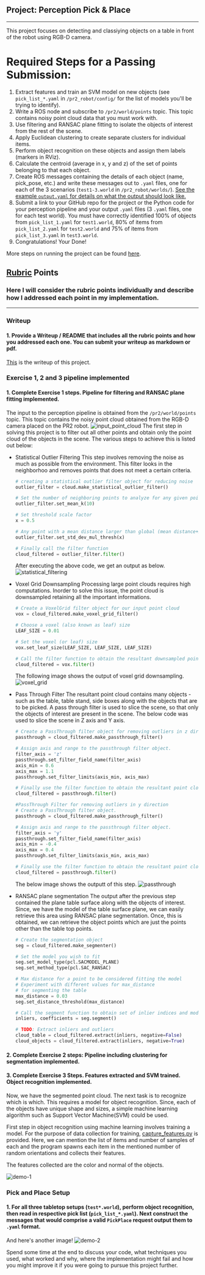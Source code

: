 ## Project: Perception Pick & Place
---
This project focuses on detecting and classiying objects on a table in front of the robot using RGB-D camera.

# Required Steps for a Passing Submission:
1. Extract features and train an SVM model on new objects (see `pick_list_*.yaml` in `/pr2_robot/config/` for the list of models you'll be trying to identify). 
2. Write a ROS node and subscribe to `/pr2/world/points` topic. This topic contains noisy point cloud data that you must work with.
3. Use filtering and RANSAC plane fitting to isolate the objects of interest from the rest of the scene.
4. Apply Euclidean clustering to create separate clusters for individual items.
5. Perform object recognition on these objects and assign them labels (markers in RViz).
6. Calculate the centroid (average in x, y and z) of the set of points belonging to that each object.
7. Create ROS messages containing the details of each object (name, pick_pose, etc.) and write these messages out to `.yaml` files, one for each of the 3 scenarios (`test1-3.world` in `/pr2_robot/worlds/`).  [See the example `output.yaml` for details on what the output should look like.](https://github.com/udacity/RoboND-Perception-Project/blob/master/pr2_robot/config/output.yaml)  
8. Submit a link to your GitHub repo for the project or the Python code for your perception pipeline and your output `.yaml` files (3 `.yaml` files, one for each test world).  You must have correctly identified 100% of objects from `pick_list_1.yaml` for `test1.world`, 80% of items from `pick_list_2.yaml` for `test2.world` and 75% of items from `pick_list_3.yaml` in `test3.world`.
9. Congratulations!  Your Done!

More steps on running the project can be found [here](Project_setup.md).

## [Rubric](https://review.udacity.com/#!/rubrics/1067/view) Points
### Here I will consider the rubric points individually and describe how I addressed each point in my implementation.  

---
### Writeup

#### 1. Provide a Writeup / README that includes all the rubric points and how you addressed each one.  You can submit your writeup as markdown or pdf.  
[This](README.md) is the writeup of this project.

### Exercise 1, 2 and 3 pipeline implemented
#### 1. Complete Exercise 1 steps. Pipeline for filtering and RANSAC plane fitting implemented.
The input to the perception pipeline is obtained from the `/pr2/world/points` topic. This topic contains the noisy point cloud obtained from the RGB-D camera placed on the PR2 robot.
![input_point_cloud](./misc_images/input.png)
The first step in solving this project is to filter out all other points and obtain only the point cloud of the objects in the scene.
The various steps to achieve this is listed out below:
- Statistical Outlier Filtering
This step involves removing the noise as much as possible from the environment. This filter looks in the neighborhoo and removes points that does not meet a certain criteria.
    ```py
    # creating a statistical outlier filter object for reducing noise
    outlier_filter = cloud.make_statistical_outlier_filter()
    
    # Set the number of neighboring points to analyze for any given point
    outlier_filter.set_mean_k(10)
    
    # Set threshold scale factor
    x = 0.5
    
    # Any point with a mean distance larger than global (mean distance+x*std_dev) will be considered outlier
    outlier_filter.set_std_dev_mul_thresh(x)
    
    # Finally call the filter function
    cloud_filtered = outlier_filter.filter()
    ```
    After executing the above code, we get an output as below.
    ![statistical_filtering](./misc_images/sf.png)

- Voxel Grid Downsampling
Processing large point clouds requires high computations. Inorder to solve this issue, the point cloud is downsampled retaining all the important informations.
    ```py
    # Create a VoxelGrid filter object for our input point cloud
    vox = cloud_filtered.make_voxel_grid_filter()

    # Choose a voxel (also known as leaf) size
    LEAF_SIZE = 0.01   

    # Set the voxel (or leaf) size  
    vox.set_leaf_size(LEAF_SIZE, LEAF_SIZE, LEAF_SIZE)

    # Call the filter function to obtain the resultant downsampled point cloud
    cloud_filtered = vox.filter()
    ```
    The following image shows the output of voxel grid downsampling.
    ![voxel_grid](voxel_grid.png)
    
- Pass Through Filter
The resultant point cloud contains many objects - such as the table, table stand, side boxes along with the objects that are to be picked. A pass through filter is used to slice the scene, so that only the objects of interest are present in the scene. The below code was used to slice the scene in Z axis and Y axis.

    ```py
    # Create a PassThrough filter object for removing outliers in z direction
    passthrough = cloud_filtered.make_passthrough_filter()

    # Assign axis and range to the passthrough filter object.
    filter_axis = 'z'
    passthrough.set_filter_field_name(filter_axis)
    axis_min = 0.6
    axis_max = 1.1
    passthrough.set_filter_limits(axis_min, axis_max)

    # Finally use the filter function to obtain the resultant point cloud. 
    cloud_filtered = passthrough.filter()

    #PassThrough Filter for removing outliers in y direction
    # Create a PassThrough filter object.
    passthrough = cloud_filtered.make_passthrough_filter()

    # Assign axis and range to the passthrough filter object.
    filter_axis = 'y'
    passthrough.set_filter_field_name(filter_axis)
    axis_min = -0.4
    axis_max = 0.4
    passthrough.set_filter_limits(axis_min, axis_max)

    # Finally use the filter function to obtain the resultant point cloud. 
    cloud_filtered = passthrough.filter()
    ```
    
    The below image shows the outputt of this step.
    ![passthrough](pass_filter.png)
    
- RANSAC plane segmentation
The output after the previous step contained the plane table surface along with the objects of interest. Since, we have the model of the table surface plane, we can easily retrieve this area using RANSAC plane segmentation. Once, this is obtained, we can retrieve the object points which are just the points other than the table top points.

    ```py
    # Create the segmentation object
    seg = cloud_filtered.make_segmenter()

    # Set the model you wish to fit 
    seg.set_model_type(pcl.SACMODEL_PLANE)
    seg.set_method_type(pcl.SAC_RANSAC)

    # Max distance for a point to be considered fitting the model
    # Experiment with different values for max_distance 
    # for segmenting the table
    max_distance = 0.03
    seg.set_distance_threshold(max_distance)

    # Call the segment function to obtain set of inlier indices and model coefficients
    inliers, coefficients = seg.segment()

    # TODO: Extract inliers and outliers
    cloud_table = cloud_filtered.extract(inliers, negative=False)
    cloud_objects = cloud_filtered.extract(inliers, negative=True)
    ```
#### 2. Complete Exercise 2 steps: Pipeline including clustering for segmentation implemented.  

#### 3. Complete Exercise 3 Steps.  Features extracted and SVM trained.  Object recognition implemented.
Now, we have the segmented point cloud. The next task is to recognize which is which. This requires a model for object recognition. Since, each of the objects have unique shape and sizes, a simple machine learning algorithm such as Support Vector Machine(SVM) could be used.

First step in object recognition using machine learning involves training a model. For the purpose of data collection for training, [capture_features.py](./sensor_stick/scripts/capture_features.py) is provided. Here, we can mention the list of items and number of samples of each and the program spawns each item in the mentioned number of random orientations and collects their features.

The features collected are the color and normal of the objects. 

![demo-1](https://user-images.githubusercontent.com/20687560/28748231-46b5b912-7467-11e7-8778-3095172b7b19.png)

### Pick and Place Setup

#### 1. For all three tabletop setups (`test*.world`), perform object recognition, then read in respective pick list (`pick_list_*.yaml`). Next construct the messages that would comprise a valid `PickPlace` request output them to `.yaml` format.

And here's another image! 
![demo-2](https://user-images.githubusercontent.com/20687560/28748286-9f65680e-7468-11e7-83dc-f1a32380b89c.png)

Spend some time at the end to discuss your code, what techniques you used, what worked and why, where the implementation might fail and how you might improve it if you were going to pursue this project further.  


